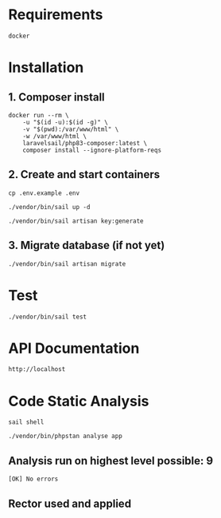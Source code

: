 # Requirements

``` docker ```

# Installation

## 1. Composer install

```
docker run --rm \
    -u "$(id -u):$(id -g)" \
    -v "$(pwd):/var/www/html" \
    -w /var/www/html \
    laravelsail/php83-composer:latest \
    composer install --ignore-platform-reqs
```

## 2. Create and start containers

``` cp .env.example .env ```

``` ./vendor/bin/sail up -d ```

``` ./vendor/bin/sail artisan key:generate  ```


## 3. Migrate database (if not yet)

``` ./vendor/bin/sail artisan migrate ```

# Test

``` ./vendor/bin/sail test ```


# API Documentation

``` http://localhost ```

# Code Static Analysis

``` sail shell ```

``` ./vendor/bin/phpstan analyse app ```

## Analysis run on highest level possible: 9

``` [OK] No errors ```

## Rector used and applied
